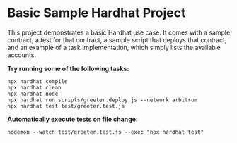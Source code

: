 # Basic Sample Hardhat Project

This project demonstrates a basic Hardhat use case. It comes with a sample contract, a test for that contract, a sample script that deploys that contract, and an example of a task implementation, which simply lists the available accounts.

**Try running some of the following tasks:**

```shell
npx hardhat compile
npx hardhat clean
npx hardhat node
npx hardhat run scripts/greeter.deploy.js --network arbitrum
npx hardhat test test/greeter.test.js
```

**Automatically execute tests on file change:**

```shell
nodemon --watch test/greeter.test.js --exec "hpx hardhat test"
```
